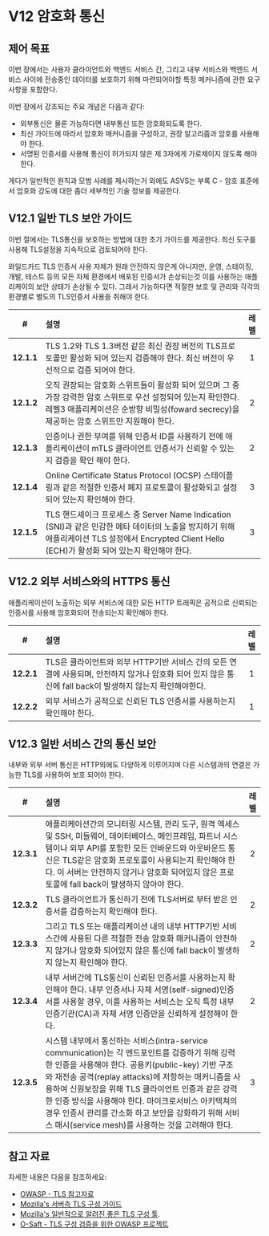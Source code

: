 # V12 암호화 통신

## 제어 목표

이번 장에서는 사용자 클라이언트와 백엔드 서비스 간, 그리고 내부 서비스와 백엔드 서비스 사이에 전송중인 데이터를 보호하기 위해 마련되어야할 특정 메커니즘에 관한 요구사항을 포함한다.

이번 장에서 강조되는 주요 개념은 다음과 같다:

* 외부통신은 물론 가능하다면 내부통신 또한 암호화되도록 한다.
* 최신 가이드에 따라서 암호화 매커니즘을 구성하고, 권장 알고리즘과 암호를 사용해야 한다.
* 서명된 인증서를 사용해 통신이 허가되지 않은 제 3자에게 가로채이지 않도록 해야한다.

게다가 일반적인 원칙과 모범 사례를 제시하는거 외에도 ASVS는 부록 C - 암호 표준에서 암호화 강도에 대한 좀더 세부적인 기술 정보를 제공한다. 

## V12.1 일반 TLS 보안 가이드

이번 절에서는 TLS통신을 보호하는 방법에 대한 초기 가이드를 제공한다. 최신 도구를 사용해 TLS설정을 지속적으로 검토되어야 한다.

와일드카드 TLS 인증서 사용 자체가 원래 안전하지 않은게 아니지만, 운영, 스테이징, 개발, 테스트 등의 모든 자체 환경에서 배포된 인증서가 손상되는것 이를 사용하는 애플리케이의 보안 상태가 손상될 수 있다. 그래서 가능하다면 적절한 보호 및 관리와 각각의 환경별로 별도의 TLS인증서 사용을 취해야 한다.

| # | 설명 | 레벨 |
| :---: | :--- | :---: |
| **12.1.1** | TLS 1.2와 TLS 1.3버전 같은 최신 권장 버전의 TLS프로토콜만 활성화 되어 있는지 검증해야 한다. 최신 버전이 우선적으로 검증 되어야 한다. | 1 |
| **12.1.2** | 오직 권장되는 암호화 스위트들이 활성화 되어 있으며 그 중 가장 강력한 암호 스위트로 우선 설정되어 있는지 확인한다. 레벨3 애플리케이션은 순방향 비밀성(foward secrecy)을 제공하는 암호 스위트만 지원해야 한다. | 2 |
| **12.1.3** | 인증이나 권한 부여를 위해 인증서 ID를 사용하기 전에 애플리케이션이 mTLS 클라이언트 인증서가 신뢰할 수 있는지 검증을 확인 해야 한다. | 2 |
| **12.1.4** | Online Certificate Status Protocol (OCSP) 스테이플링과 같은 적절한 인증서 폐지 프로토콜이 활성화되고 설정되어 있는지 확인해야 한다. | 3 |
| **12.1.5** | TLS 핸드셰이크 프로세스 중 Server Name Indication (SNI)과 같은 민감한 메타 데이터의 노출을 방지하기 위해 애플리케이션 TLS 설정에서 Encrypted Client Hello (ECH)가 활성화 되어 있는지 확인해야 한다. | 3 |

## V12.2 외부 서비스와의 HTTPS 통신

애플리케이션이 노출하는 외부 서비스에 대한 모든 HTTP 트래픽은 공적으로 신뢰되는 인증서를 사용해 암호화되어 전송되는지 확인해야 한다.

| # | 설명 | 레벨 |
| :---: | :--- | :---: |
| **12.2.1** | TLS은 클라이언트와 외부 HTTP기반 서비스 간의 모든 연결에 사용되며, 안전하지 않거나 암호화 되어 있지 않은 통신에 fall back이 발생하지 않는지 확인해야한다.  | 1 |
| **12.2.2** | 외부 서비스가 공적으로 신뢰된 TLS 인증서를 사용하는지 확인해야 한다. | 1 |

## V12.3 일반 서비스 간의 통신 보안

내부와 외부 서버 통신은 HTTP외에도 다양하게 이루어지며 다른 시스템과의 연결은 가능한 TLS를 사용하여 보호 되어야 한다. 

| # | 설명 | 레벨 |
| :---: | :--- | :---: |
| **12.3.1** | 애플리케이션간의 모니터링 시스템, 관리 도구, 원격 엑세스 및 SSH, 미들웨어, 데이터베이스, 메인프레임, 파트너 시스템이나 외부 API를 포함한 모든 인바운드와 아웃바운드 통신은 TLS같은 암호화 프로토콜이 사용되는지 확인해야 한다. 이 서버는 안전하지 않거나 암호화 되어있지 않은 프로토콜에 fall back이 발생하지 않아야 한다. | 2 |
| **12.3.2** | TLS 클라이언트가 통신하기 전에 TLS서버로 부터 받은 인증서를 검증하는지 확인해야 한다. | 2 |
| **12.3.3** | 그리고 TLS 또는 애플리케이션 내의 내부 HTTP기반 서비스간에 사용된 다른 적절한 전송 암호화 매커니즘이 안전하지 않거나 암호화 되어있지 않은 통신에 fall back이 발생하지 않는지 확인해야 한다. | 2 |
| **12.3.4** | 내부 서버간에 TLS통신이 신뢰된 인증서를 사용하는지 확인해야 한다. 내부 인증서나 자체 서명(self-signed)인증서를 사용할 경우, 이를 사용하는 서비스는 오직 특정 내부 인증기관(CA)과 자체 서명 인증만을 신뢰하게 설정해야 한다. | 2 |
| **12.3.5** | 시스템 내부에서 통신하는 서비스(intra-service communication)는 각 엔드포인트를 검증하기 위해 강력한 인증을 사용해야 한다. 공용키(public-key) 기반 구조와 재전송 공격(replay attacks)에 저항하는 매커니즘을 사용하여 신원보장을 위해 TLS 클라이언트 인증과 같은 강력한 인증 방식을 사용해야 한다. 마이크로서비스 아키텍쳐의 경우 인증서 관리를 간소화 하고 보안을 강화하기 위해 서비스 매시(service mesh)를 사용하는 것을 고려해야 한다. | 3 |

## 참고 자료

자세한 내용은 다음을 참조하세요:

* [OWASP - TLS 참고자료](https://cheatsheetseries.owasp.org/cheatsheets/Transport_Layer_Security_Cheat_Sheet.html)
* [Mozilla's 서버측 TLS 구성 가이드](https://wiki.mozilla.org/Security/Server_Side_TLS)
* [Mozilla's 일반적으로 알려진 좋은 TLS 구성 툴](https://ssl-config.mozilla.org/).
* [O-Saft - TLS 구성 검증을 위한 OWASP 프로젝트](https://owasp.org/www-project-o-saft/)
